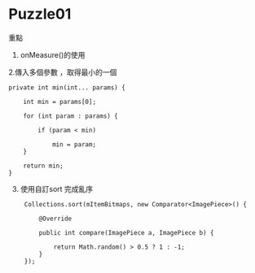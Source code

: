 # Puzzle01


重點

1. onMeasure()的使用



2.傳入多個參數 ，取得最小的一個

    private int min(int... params) {
    
        int min = params[0];
        
        for (int param : params) {
        
            if (param < min)
            
                min = param;
        }
        
        return min;
    }
    
    
3. 使用自訂sort 完成亂序

        Collections.sort(mItemBitmaps, new Comparator<ImagePiece>() {

            @Override
            
            public int compare(ImagePiece a, ImagePiece b) {

                return Math.random() > 0.5 ? 1 : -1;
            }
        });
